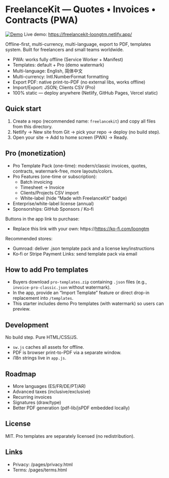# FreelanceKit — Quotes • Invoices • Contracts (PWA)
[![Demo](https://img.shields.io/badge/live_demo-open-brightgreen)](https://freelancekit-loongtm.netlify.app/)
Live demo: https://freelancekit-loongtm.netlify.app/

Offline-first, multi-currency, multi-language, export to PDF, templates system. Built for freelancers and small teams worldwide.

- PWA: works fully offline (Service Worker + Manifest)
- Templates: default + Pro (demo watermark)
- Multi-language: English, 简体中文
- Multi-currency: Intl.NumberFormat formatting
- Export PDF: native print-to-PDF (no external libs, works offline)
- Import/Export: JSON; Clients CSV (Pro)
- 100% static — deploy anywhere (Netlify, GitHub Pages, Vercel static)

## Quick start

1) Create a repo (recommended name: `freelancekit`) and copy all files from this directory.
2) Netlify → New site from Git → pick your repo → deploy (no build step).
3) Open your site → Add to home screen (PWA) → Ready.

## Pro (monetization)

- Pro Template Pack (one-time): modern/classic invoices, quotes, contracts, watermark-free, more layouts/colors.
- Pro Features (one-time or subscription):
  - Batch invoicing
  - Timesheet → Invoice
  - Clients/Projects CSV import
  - White-label (hide “Made with FreelanceKit” badge)
- Enterprise/white-label license (annual)
- Sponsorships: GitHub Sponsors / Ko‑fi

Buttons in the app link to purchase:
- Replace this link with your own: https://https://ko-fi.com/loongtm

Recommended stores:
- Gumroad: deliver .json template pack and a license key/instructions
- Ko‑fi or Stripe Payment Links: send template pack via email

## How to add Pro templates

- Buyers download `pro-templates.zip` containing `.json` files (e.g., `invoice-pro-classic.json` without watermark).
- In the app, provide an “Import Template” feature or direct drop-in replacement into `/templates`.
- This starter includes demo Pro templates (with watermark) so users can preview.

## Development

No build step. Pure HTML/CSS/JS.

- `sw.js` caches all assets for offline.
- PDF is browser print-to-PDF via a separate window.
- i18n strings live in `app.js`.

## Roadmap

- More languages (ES/FR/DE/PT/AR)
- Advanced taxes (inclusive/exclusive)
- Recurring invoices
- Signatures (draw/type)
- Better PDF generation (pdf-lib/jsPDF embedded locally)

## License

MIT. Pro templates are separately licensed (no redistribution).

## Links

- Privacy: /pages/privacy.html
- Terms: /pages/terms.html
